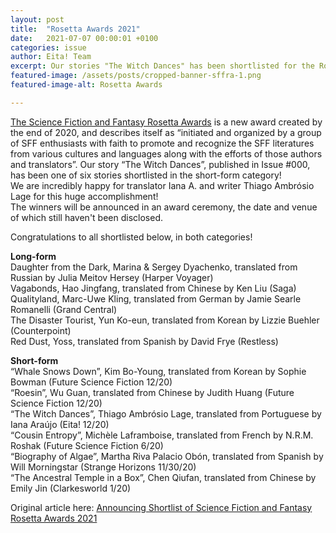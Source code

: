 ```yaml
---
layout: post
title:  "Rosetta Awards 2021"
date:   2021-07-07 00:00:01 +0100
categories: issue
author: Eita! Team
excerpt: Our stories "The Witch Dances" has been shortlisted for the Rosetta Awards!
featured-image: /assets/posts/cropped-banner-sffra-1.png
featured-image-alt: Rosetta Awards

---
```


<a href="https://sffrosettaawards.com/">The Science Fiction and Fantasy Rosetta Awards</a> is a new award created by the end of 2020, and describes itself as “initiated and organized by a group of SFF enthusiasts with faith to promote and recognize the SFF literatures from various cultures and languages along with the efforts of those authors and translators”. Our story “The Witch Dances”, published in Issue #000, has been one of six stories shortlisted in the short-form category!  
We are incredibly happy for translator Iana A. and writer Thiago Ambrósio Lage for this huge accomplishment!  
The winners will be announced in an award ceremony, the date and venue of which still haven't been disclosed.  

Congratulations to all shortlisted below, in both categories!  

**Long-form**  
Daughter from the Dark, Marina & Sergey Dyachenko, translated from Russian by Julia Meitov Hersey (Harper Voyager)  
Vagabonds, Hao Jingfang, translated from Chinese by Ken Liu (Saga)  
Qualityland, Marc-Uwe Kling, translated from German by Jamie Searle Romanelli (Grand Central)  
The Disaster Tourist, Yun Ko-eun, translated from Korean by Lizzie Buehler (Counterpoint)  
Red Dust, Yoss, translated from Spanish by David Frye (Restless)  

**Short-form**  
“Whale Snows Down”, Kim Bo-Young, translated from Korean by Sophie Bowman (Future Science Fiction 12/20)  
“Roesin”, Wu Guan, translated from Chinese by Judith Huang (Future Science Fiction 12/20)  
“The Witch Dances”, Thiago Ambrósio Lage, translated from Portuguese by Iana Araújo (Eita! 12/20)  
“Cousin Entropy”, Michèle Laframboise, translated from French by N.R.M. Roshak (Future Science Fiction 6/20)  
“Biography of Algae”, Martha Riva Palacio Obón, translated from Spanish by Will Morningstar (Strange Horizons 11/30/20)  
“The Ancestral Temple in a Box”, Chen Qiufan, translated from Chinese by Emily Jin (Clarkesworld 1/20)  
  
Original article here: <a href="https://sffrosettaawards.com/2021/07/05/announcing-shortlist-of-science-fiction-and-fantasy-rosetta-awards-2021/">Announcing Shortlist of Science Fiction and Fantasy Rosetta Awards 2021</a>
